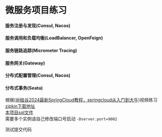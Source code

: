 # 微服务项目练习

#### 服务注册与发现(Consul, Nacos)
#### 服务调用和负载均衡(LoadBalancer, OpenFeign)
#### 服务链路追踪(Micrometer Tracing)
#### 服务网关(Gateway)
#### 分布式配置管理(Consul, Nacos)
#### 分布式事务(Seata)



根据([尚硅谷2024最新SpringCloud教程，springcloud从入门到大牛](https://www.bilibili.com/video/BV1gW421P7RD/?share_source=copy_web&vd_source=2fda0b25e50e841c8126929ff3e47259))视频练习 <br>
[zipkin下载地址](https://repo1.maven.org/maven2/io/zipkin/zipkin-server/3.1.1/zipkin-server-3.1.1-exec.jar) <br>
[本项目sql文件](resource/sql) <br>
需要多个实例请自己修改端口号启动 `-Dserver.port=9002`

测试提交代码
